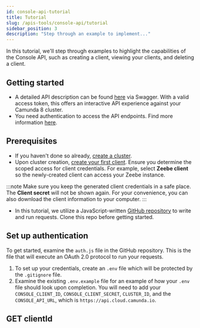 ```yaml
---
id: console-api-tutorial
title: Tutorial
slug: /apis-tools/console-api/tutorial
sidebar_position: 3
description: "Step through an example to implement..."
---
```


In this tutorial, we'll step through examples to highlight the capabilities of the Console API, such as creating a client, viewing your clients, and deleting a client.

## Getting started

- A detailed API description can be found [here](https://console.cloud.camunda.io/customer-api/openapi/docs/#/) via Swagger. With a valid access token, this offers an interactive API experience against your Camunda 8 cluster.
- You need authentication to access the API endpoints. Find more information [here](/docs/apis-tools/console-api/authentication.md).

## Prerequisites

- If you haven't done so already, [create a cluster](/guides/assets/react-components/create-cluster.md).
- Upon cluster creation, [create your first client](/docs/guides/setup-client-connection-credentials.md). Ensure you determine the scoped access for client credentials. For example, select **Zeebe client** so the newly-created client can access your Zeebe instance.

:::note
Make sure you keep the generated client credentials in a safe place. The **Client secret** will not be shown again. For your convenience, you can also download the client information to your computer.
:::

- In this tutorial, we utilize a JavaScript-written [GitHub repository](https://github.com/camunda/camunda-api-tutorials) to write and run requests. Clone this repo before getting started.

## Set up authentication

To get started, examine the `auth.js` file in the GitHub repository. This is the file that will execute an OAuth 2.0 protocol to run your requests.

1. To set up your credentials, create an `.env` file which will be protected by the `.gitignore` file.
2. Examine the existing `.env.example` file for an example of how your `.env` file should look upon completion. You will need to add your `CONSOLE_CLIENT_ID`, `CONSOLE_CLIENT_SECRET`, `CLUSTER_ID`, and the `CONSOLE_API_URL`, which is `https://api.cloud.camunda.io`.

## GET clientId
